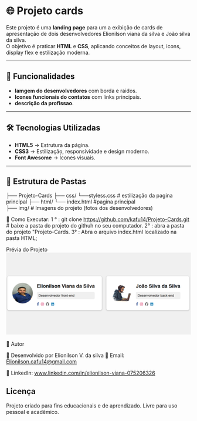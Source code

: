 # 🌐 Projeto cards

Este projeto é uma **landing page** para um a exibição de cards de apresentação de dois desenvolvedores Elionilson viana da silva e João silva da silva.  
O objetivo é praticar **HTML** e **CSS**, aplicando conceitos de layout, icons, display flex e estilização moderna.

---

## 📑 Funcionalidades

- **Iamgem do desenvolvedores** com borda e raidos.
- **Icones funcionais do contatos** com links principais.  
- **descrição da profissao**.

---

## 🛠️ Tecnologias Utilizadas

- **HTML5** → Estrutura da página.  
- **CSS3** → Estilização, responsividade e design moderno.  
- **Font Awesome** → Ícones visuais.  

---

## 📂 Estrutura de Pastas

├── Projeto-Cards
  ├── css/
    └──styless.css     # estilização da pagina principal
  ├── html/
     └── index.html    #pagina principal     
  ├── img/                # Imagens do projeto (fotos dos desenvolvedores)

🚀 Como Executar:
1 ° : git clone https://github.com/kafu14/Projeto-Cards.git # baixe a pasta do projeto do githuh no seu computador.
2°  : abra a pasta do projeto "Projeto-Cards.
3° : Abra o arquivo index.html localizado na pasta HTML;


Prévia do Projeto
![imagem do site](previadoprojeto.png)

📌 Autor

👤 Desenvolvido por Elionilson V. da silva
📧 Email: Elionilson.cafu14@gmail.com

🔗 LinkedIn: www.linkedin.com/in/elionilson-viana-075206326

## Licença

Projeto criado para fins educacionais e de aprendizado. Livre para uso pessoal e acadêmico.